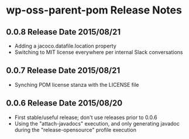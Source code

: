 # wp-oss-parent-pom Release Notes

## 0.0.8 Release Date 2015/08/21

* Adding a jacoco.datafile.location property
* Switching to MIT license everywhere per internal Slack conversations

## 0.0.7 Release Date 2015/08/21

* Synching POM license stanza with the LICENSE file

## 0.0.6 Release Date 2015/08/20

* First stable/useful release; don't use releases prior to 0.0.6
* Using the "attach-javadocs" execution, and only generating javadoc during the "release-opensource" profile execution


